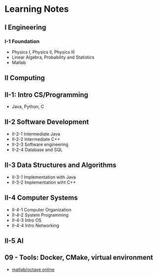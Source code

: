 # Learning Notes

## I Engineering
### I-1 Foundation
  * Physics I, Physics II, Physics III
  * Linear Algebra, Probability and Statistics
  * Matlab
## II Computing
## II-1: Intro CS/Programming
  * Java, Python, C
## II-2 Software Development
  * II-2-1 Intermediate Java
  * II-2-2 Intermediate C++
  * II-2-3 Software engineering 
  * II-2-4 Database and SQL

## II-3 Data Structures and Algorithms
  * II-3-1 Implementation with Java
  * II-3-2 Implementation wiht C++
## II-4 Computer Systems
  * II-4-1 Computer Organization 
  * II-4-2 System Programming
  * II-4-3 Intro OS
  * II-4-4 Intro Networking
## II-5 AI



## 09 - Tools: Docker, CMake, virtual environment
  * [matlab/octave online ](https://cocalc.com/doc/octave.html) 